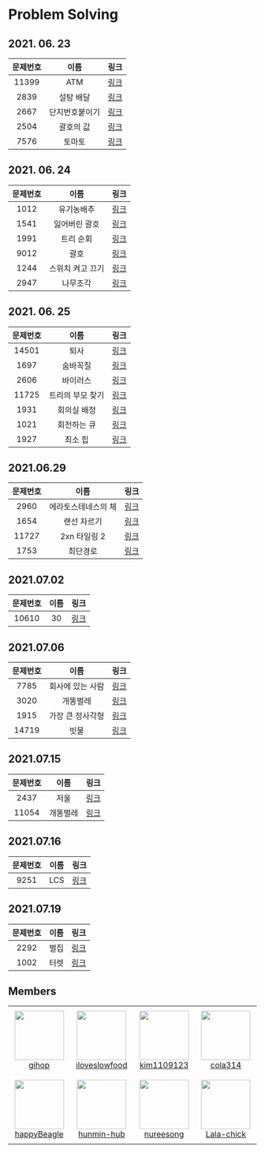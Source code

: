 # Problem Solving
## 2021. 06. 23


|  **문제번호** | **이름** | **링크** |
| :-------------------------------: | :--------: | :------: |
|   11399     | ATM                |   [링크](https://www.acmicpc.net/problem/11399)   |
|   2839      | 설탕 배달           |      [링크](https://www.acmicpc.net/problem/2839)   |
|   2667      | 단지번호붙이기       |    [링크](https://www.acmicpc.net/problem/2667)   |
|   2504      | 괄호의 값           |   [링크](https://www.acmicpc.net/problem/2504)   |
|   7576      | 토마토              |     [링크](https://www.acmicpc.net/problem/7576)   |

## 2021. 06. 24


|  **문제번호** | **이름** | **링크** |
| :-------------------------------: | :--------: | :------: |
|   1012     | 유기농배추                |   [링크](https://www.acmicpc.net/problem/1012)   |
|   1541      | 잃어버린 괄호           |      [링크](https://www.acmicpc.net/problem/1541)   |
|   1991      | 트리 순회       |    [링크](https://www.acmicpc.net/problem/1991)   |
|   9012      | 괄호           |   [링크](https://www.acmicpc.net/problem/9012)   |
|   1244      | 스위치 켜고 끄기              |     [링크](https://www.acmicpc.net/problem/1244)   |
|   2947      | 나무조각              |     [링크](https://www.acmicpc.net/problem/2947)   |

## 2021. 06. 25


|  **문제번호** | **이름** | **링크** |
| :-------------------------------: | :--------: | :------: |
|   14501     | 퇴사                |   [링크](https://www.acmicpc.net/problem/14501)   |
|   1697      | 숨바꼭질           |      [링크](https://www.acmicpc.net/problem/1697)   |
|   2606      | 바이러스       |    [링크](https://www.acmicpc.net/problem/2606)   |
|   11725      | 트리의 부모 찾기     |   [링크](https://www.acmicpc.net/problem/11725)   |
|   1931      | 회의실 배정        |     [링크](https://www.acmicpc.net/problem/1931)   |
|   1021      | 회전하는 큐       |     [링크](https://www.acmicpc.net/problem/1021)   |
|   1927      | 최소 힙       |     [링크](https://www.acmicpc.net/problem/1927)   |

## 2021.06.29

|  **문제번호** | **이름** | **링크** |
| :-------------------------------: | :--------: | :------: |
|   2960     | 에라토스테네스의 체       |   [링크](https://www.acmicpc.net/problem/2960)   |
|   1654      | 랜선 자르기        |      [링크](https://www.acmicpc.net/problem/1654)   |
|   11727      | 2xn 타일링 2       |    [링크](https://www.acmicpc.net/problem/11727)   |
|   1753      | 최단경로     |   [링크](https://www.acmicpc.net/problem/1753)   |

## 2021.07.02

|  **문제번호** | **이름** | **링크** |
| :-------------------------------: | :--------: | :------: |
|   10610     | 30       |   [링크](https://www.acmicpc.net/problem/10610)   |

## 2021.07.06

|  **문제번호** | **이름** | **링크** |
| :-------------------------------: | :--------: | :------: |
|   7785     | 회사에 있는 사람       |   [링크](https://www.acmicpc.net/problem/7785)   |
|   3020      | 개똥벌레        |      [링크](https://www.acmicpc.net/problem/3020)   |
|   1915      | 가장 큰 정사각형       |    [링크](https://www.acmicpc.net/problem/1915)   |
|   14719      | 빗물     |   [링크](https://www.acmicpc.net/problem/14719)   |

## 2021.07.15

|  **문제번호** | **이름** | **링크** |
| :-------------------------------: | :--------: | :------: |
|   2437     | 저울      |   [링크](https://www.acmicpc.net/problem/2437)   |
|   11054      | 개똥벌레        |      [링크](https://www.acmicpc.net/problem/11054)   |

## 2021.07.16

|  **문제번호** | **이름** | **링크** |
| :-------------------------------: | :--------: | :------: |
|   9251     | LCS      |   [링크](https://www.acmicpc.net/problem/9251)   |

## 2021.07.19

|  **문제번호** | **이름** | **링크** |
| :-------------------------------: | :--------: | :------: |
|   2292     | 벌집      |   [링크](https://www.acmicpc.net/problem/2292)   |
|   1002     | 터렛      |   [링크](https://www.acmicpc.net/problem/1002)   |

## Members

<table>
    <tr height="140px">
        <td align="center" width="130px">	
            <a href="https://github.com/gihop"><img height="100px" width="100px" src="https://avatars.githubusercontent.com/u/34030303?v=4"/></a>
            <br />
            <a href="https://github.com/gihop">gihop</a>
        </td>
        <td align="center" width="130px">
            <a href="https://github.com/iloveslowfood"><img height="100px" width="100px" src="https://avatars.githubusercontent.com/u/48649606?v=4"/></a>
            <br />
            <a href="https://github.com/iloveslowfood">iloveslowfood</a>
        </td>
        <td align="center" width="130px">
            <a href="https://github.com/soupbab"><img height="100px" width="100px" src="https://avatars.githubusercontent.com/u/67000572?v=4"/></a>
            <br />
            <a href="https://github.com/soupbab">kim1109123</a>
        </td>
        <td align="center" width="130px">
            <a href="https://github.com/yskim1014"><img height="100px" width="100px" src="https://avatars.githubusercontent.com/u/68675162?v=4"/></a>
            <br />
            <a href="https://github.com/yskim1014">cola314</a>
        </td>
    </tr>
    <tr height="140px">
        <td align="center" width="130px">	
            <a href="https://github.com/happyBeagle"><img height="100px" width="100px" src="https://avatars.githubusercontent.com/u/68745983?v=4"/></a>
            <br />
            <a href="https://github.com/happyBeagle">happyBeagle</a>
        </td>
        <td align="center" width="130px">
            <a href="https://github.com/hunmin-hub"><img height="100px" width="100px" src="https://avatars.githubusercontent.com/u/74880677?v=4"/></a>
            <br />
            <a href="https://github.com/hunmin-hub">hunmin-hub</a>
        </td>
        <td align="center" width="130px">
            <a href="https://github.com/nureesong"><img height="100px" width="100px" src="https://avatars.githubusercontent.com/u/76163168?v=4"/></a>
            <br />
            <a href="https://github.com/nureesong">nureesong</a>
        </td>
        <td align="center" width="130px">
            <a href="https://github.com/Lala-chick"><img height="100px" width="100px" src="https://avatars.githubusercontent.com/u/76460750?v=4"/></a>
            <br />
            <a href="https://github.com/Lala-chick">Lala-chick</a>
        </td>
    </tr>
</table>
